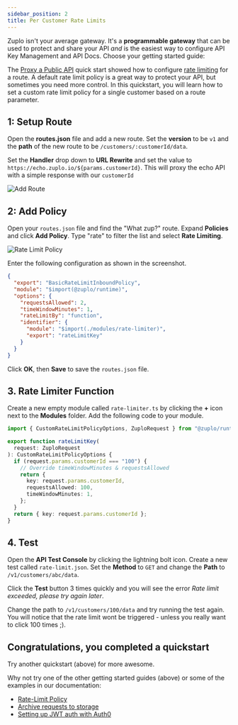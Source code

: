 ```yaml
---
sidebar_position: 2
title: Per Customer Rate Limits
---
```


Zuplo isn't your average gateway. It's a **programmable gateway** that can be
used to protect and share your API _and_ is the easiest way to configure API Key Management and API Docs. Choose your getting started guide:

<QuickstartPicker slug="quickstarts/per-customer-rate-limits" />

The [Proxy a Public API](./proxy-public-api.md) quick start showed how to configure [rate limiting](/docs/policies/rate-limit/) for a route. A default rate limit policy is a great way to protect your API, but sometimes you need more control. In this quickstart, you will learn how to set a custom rate limit policy for a single customer based on a route parameter.

## 1: Setup Route

Open the **routes.json** file and add a new route. Set the **version** to be `v1` and the **path** of the new route to be
`/customers/:customerId/data`.

Set the **Handler** drop down to **URL Rewrite** and set the value to `https://echo.zuplo.io/${params.customerId}`. This will proxy the echo API with a simple response with our `customerId`

![Add Route](../../static/media/quickstarts/per-customer-rate-limits/add-route.png)

## 2: Add Policy

Open your `routes.json` file and find the "What zup?" route. Expand **Policies** and click **Add Policy**. Type "rate" to filter the list and select **Rate Limiting**.

![Rate Limit Policy](../../static/media/quickstarts/per-customer-rate-limits/rate-limit-policy.png)

Enter the following configuration as shown in the screenshot.

```json
{
  "export": "BasicRateLimitInboundPolicy",
  "module": "$import(@zuplo/runtime)",
  "options": {
    "requestsAllowed": 2,
    "timeWindowMinutes": 1,
    "rateLimitBy": "function",
    "identifier": {
      "module": "$import(./modules/rate-limiter)",
      "export": "rateLimitKey"
    }
  }
}
```

Click **OK**, then **Save** to save the `routes.json` file.

## 3. Rate Limiter Function

Create a new empty module called `rate-limiter.ts` by clicking the **+** icon next to the **Modules** folder. Add the following code to your module.

```ts
import { CustomRateLimitPolicyOptions, ZuploRequest } from "@zuplo/runtime";

export function rateLimitKey(
  request: ZuploRequest
): CustomRateLimitPolicyOptions {
  if (request.params.customerId === "100") {
    // Override timeWindowMinutes & requestsAllowed
    return {
      key: request.params.customerId,
      requestsAllowed: 100,
      timeWindowMinutes: 1,
    };
  }
  return { key: request.params.customerId };
}
```

## 4. Test

Open the **API Test Console** by clicking the lightning bolt icon. Create a new test called `rate-limit.json`. Set the **Method** to `GET` and change the **Path** to `/v1/customers/abc/data`.

Click the **Test** button 3 times quickly and you will see the error _Rate limit exceeded, please try again later_.

Change the path to `/v1/customers/100/data` and try running the test again. You will notice that the rate limit wont be triggered - unless you really want to click 100 times ;).

## Congratulations, you completed a quickstart

Try another quickstart (above) for more awesome.

Why not try one of the other getting started guides (above) or some of the
examples in our documentation:

- [Rate-Limit Policy](/docs/policies/rate-limit/)
- [Archive requests to storage](/docs/examples/archiving-requests-to-storage)
- [Setting up JWT auth with Auth0](/docs/policies/auth0-jwt-auth)
